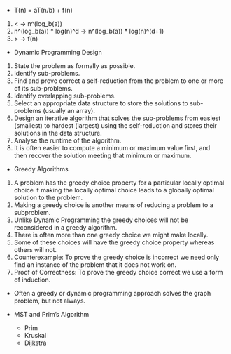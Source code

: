 
- T(n) = aT(n/b) + f(n)
1. < -> n^(log_b(a))
2. n^(log_b(a)) * log(n)^d -> n^(log_b(a)) * log(n)^(d+1)
3. \> -> f(n)

- Dynamic Programming Design
1. State the problem as formally as possible.
2. Identify sub-problems.
3. Find and prove correct a self-reduction from the problem to one or
more of its sub-problems.
4. Identify overlapping sub-problems.
5. Select an appropriate data structure to store the solutions to sub-
problems (usually an array).
6. Design an iterative algorithm that solves the sub-problems from
easiest (smallest) to hardest (largest) using the self-reduction and
stores their solutions in the data structure.
7. Analyse the runtime of the algorithm.
8. It is often easier to compute a minimum or maximum value first,
and then recover the solution meeting that minimum or maximum.



- Greedy Algorithms
1. A problem has the greedy choice property for a particular locally optimal choice if making the locally optimal choice leads to a globally optimal solution to the problem.
2. Making a greedy choice is another means of reducing a problem to a subproblem.
3. Unlike Dynamic Programming the greedy choices will not be reconsidered in a greedy algorithm.
4. There is often more than one greedy choice we might make locally.
5. Some of these choices will have the greedy choice property whereas others will not.
6. Counterexample: To prove the greedy choice is incorrect we need only find an instance of the problem that it does not work on.
7. Proof of Correctness: To prove the greedy choice correct we use a form of induction.

- Often a greedy or dynamic programming approach solves the graph problem, but not always.

- MST and Prim’s Algorithm
   - Prim
   - Kruskal
   - Dijkstra













